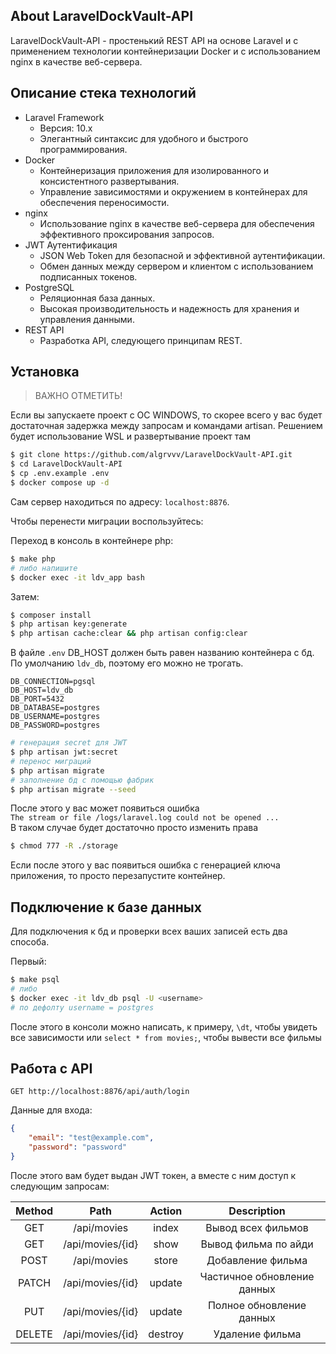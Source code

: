 ## About LaravelDockVault-API

LaravelDockVault-API - простенький REST API на основе Laravel
и с применением технологии контейнеризации Docker и с использованием nginx в качестве веб-сервера.

## Описание стека технологий

- Laravel Framework
  - Версия: 10.x
  - Элегантный синтаксис для удобного и быстрого программирования.
- Docker
  - Контейнеризация приложения для изолированного и консистентного развертывания.
  - Управление зависимостями и окружением в контейнерах для обеспечения переносимости.
- nginx
    - Использование nginx в качестве веб-сервера для обеспечения эффективного проксирования запросов.
- JWT Аутентификация
  - JSON Web Token для безопасной и эффективной аутентификации.
  - Обмен данных между сервером и клиентом с использованием подписанных токенов.
- PostgreSQL
  - Реляционная база данных.
  - Высокая производительность и надежность для хранения и управления данными.
- REST API
  - Разработка API, следующего принципам REST.

## Установка

> ВАЖНО ОТМЕТИТЬ!

Если вы запускаете проект с ОС WINDOWS, то скорее всего
у вас будет достаточная задержка между запросам и командами artisan.
Решением будет использование WSL и развертывание проект там

```bash
$ git clone https://github.com/algrvvv/LaravelDockVault-API.git
$ cd LaravelDockVault-API
$ cp .env.example .env
$ docker compose up -d
```

Сам сервер находиться по адресу: `localhost:8876`.

Чтобы перенести миграции воспользуйтесь:

Переход в консоль в контейнере php:
```bash
$ make php
# либо напишите
$ docker exec -it ldv_app bash
```

Затем:

```bash
$ composer install
$ php artisan key:generate
$ php artisan cache:clear && php artisan config:clear 
```
В файле `.env` DB_HOST должен быть равен названию контейнера с бд.
По умолчанию `ldv_db`, поэтому его можно не трогать.

```dotenv
DB_CONNECTION=pgsql
DB_HOST=ldv_db
DB_PORT=5432
DB_DATABASE=postgres
DB_USERNAME=postgres
DB_PASSWORD=postgres
```

```bash
# генерация secret для JWT
$ php artisan jwt:secret
# перенос миграций
$ php artisan migrate
# заполнение бд с помощью фабрик
$ php artisan migrate --seed
```

После этого у вас может появиться ошибка<br>
`The stream or file /logs/laravel.log could not be opened ...`
<br> В таком случае будет достаточно просто изменить права

```bash
$ chmod 777 -R ./storage
```
Если после этого у вас появиться ошибка с генерацией ключа приложения,
то просто перезапустите контейнер.

## Подключение к базе данных

Для подключения к бд и проверки всех ваших записей есть два способа.

Первый:

```bash
$ make psql
# либо
$ docker exec -it ldv_db psql -U <username>
# по дефолту username = postgres
```
После этого в консоли можно написать, к примеру, `\dt`, чтобы 
увидеть все зависимости или `select * from movies;`, чтобы
вывести все фильмы

## Работа с API

```http request
GET http://localhost:8876/api/auth/login
```
Данные для входа:
```json
{
    "email": "test@example.com",
    "password": "password"
}
```

После этого вам будет выдан JWT токен, а вместе с ним доступ
к следующим запросам:

| Method |       Path       | Action  |         Description         |
|:------:|:----------------:|:-------:|:---------------------------:|
|  GET   |   /api/movies    |  index  |     Вывод всех фильмов      |
|  GET   | /api/movies/{id} |  show   |    Вывод фильма по айди     |
|  POST  |   /api/movies    |  store  |      Добавление фильма      |
| PATCH  | /api/movies/{id} | update  | Частичное обновление данных |
|  PUT   | /api/movies/{id} | update  |  Полное обновление данных   |
| DELETE | /api/movies/{id} | destroy |       Удаление фильма       |
